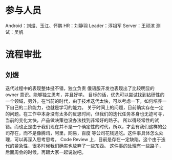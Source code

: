 
# 参与人员
Android：刘煜、玉江、怀鹏
HR：刘静羽
Leader：淳祖军
Server：王祁滨
测试：吴帆

# 流程审批
## 刘煜
迭代过程中的表现整体挺不错，独立负责 俄语服开发也表现出了比较明显的 owner 意识。能够独立思考，并且好学。
目标的话，优先可以尝试找到钻研性的一个领域，另外，在当前的时代，由于技术迭代太快，可以考虑一下，如何培养一下自己的二阶能力，也就是学习的能力。
关于时间上的问题，目前确实存在一定的问题。在工作中本身没有太多的反思时间，但我们的迭代任务本身也无迹可寻，当前的变化太快，产品做决策也没办法找到非常好的路子。 所以得经常性的试错。而也正是由于我们现在并不是一个确定性的时代，所以，才会有我们这样的公司存在，而不是像腾讯，阿里，网易，百度 等公司花钱通吃。这件事具体怎么处理，可以再深入思考思考。
Code Review 上，目前是存在一定缺陷，这个由于迭代的紧急性，很多时候我们确实也放弃了一些东西。 这件事的处理有一些路子，后面周会的时候，再跟大家一起说说吧。